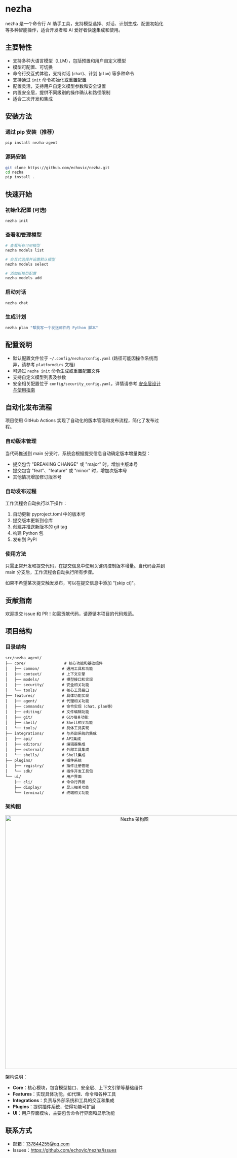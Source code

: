 # nezha

nezha 是一个命令行 AI 助手工具，支持模型选择、对话、计划生成、配置初始化等多种智能操作，适合开发者和 AI 爱好者快速集成和使用。

## 主要特性
- 支持多种大语言模型（LLM），包括预置和用户自定义模型
- 模型可配置、可切换
- 命令行交互式体验，支持对话 (`chat`)、计划 (`plan`) 等多种命令
- 支持通过 `init` 命令初始化或重置配置
- 配置灵活，支持用户自定义模型参数和安全设置
- 内置安全层，提供不同级别的操作确认和路径限制
- 适合二次开发和集成

## 安装方法

### 通过 pip 安装（推荐）
```bash
pip install nezha-agent
```

### 源码安装
```bash
git clone https://github.com/echovic/nezha.git
cd nezha
pip install .
```

## 快速开始

### 初始化配置 (可选)
```bash
nezha init
```

### 查看和管理模型
```bash
# 查看所有可用模型
nezha models list

# 交互式选择并设置默认模型
nezha models select

# 添加新模型配置
nezha models add
```

### 启动对话
```bash
nezha chat
```

### 生成计划
```bash
nezha plan "帮我写一个发送邮件的 Python 脚本"
```

## 配置说明
- 默认配置文件位于 `~/.config/nezha/config.yaml` (路径可能因操作系统而异，请参考 `platformdirs` 文档)
- 可通过 `nezha init` 命令生成或重置配置文件
- 支持自定义模型列表及参数
- 安全相关配置位于 `config/security_config.yaml`，详情请参考 [安全层设计与使用指南](docs/security_layer.md)

## 自动化发布流程

项目使用 GitHub Actions 实现了自动化的版本管理和发布流程，简化了发布过程。

### 自动版本管理

当代码推送到 main 分支时，系统会根据提交信息自动确定版本增量类型：

- 提交包含 "BREAKING CHANGE" 或 "major" 时，增加主版本号
- 提交包含 "feat"、"feature" 或 "minor" 时，增加次版本号
- 其他情况增加修订版本号

### 自动发布过程

工作流程会自动执行以下操作：

1. 自动更新 pyproject.toml 中的版本号
2. 提交版本更新到仓库
3. 创建并推送新版本的 git tag
4. 构建 Python 包
5. 发布到 PyPI

### 使用方法

只需正常开发和提交代码，在提交信息中使用关键词控制版本增量。当代码合并到 main 分支后，工作流程会自动执行所有步骤。

如果不希望某次提交触发发布，可以在提交信息中添加 "[skip ci]"。

## 贡献指南
欢迎提交 issue 和 PR！如需贡献代码，请遵循本项目的代码规范。

## 项目结构

### 目录结构

```
src/nezha_agent/
├── core/                 # 核心功能和基础组件
│   ├── common/          # 通用工具和功能
│   ├── context/         # 上下文引擎
│   ├── models/          # 模型接口和实现
│   ├── security/        # 安全相关功能
│   └── tools/           # 核心工具接口
├── features/            # 具体功能实现
│   ├── agent/           # 代理相关功能
│   ├── commands/        # 命令实现（chat、plan等）
│   ├── editing/         # 文件编辑功能
│   ├── git/             # Git相关功能
│   ├── shell/           # Shell相关功能
│   └── tools/           # 具体工具实现
├── integrations/        # 与外部系统的集成
│   ├── api/             # API集成
│   ├── editors/         # 编辑器集成
│   ├── external/        # 外部工具集成
│   └── shells/          # Shell集成
├── plugins/             # 插件系统
│   ├── registry/        # 插件注册管理
│   └── sdk/             # 插件开发工具包
└── ui/                  # 用户界面
    ├── cli/             # 命令行界面
    ├── display/         # 显示相关功能
    └── terminal/        # 终端相关功能
```

### 架构图

<div align="center">
  <img src="docs/nezha_architecture.svg" alt="Nezha 架构图" width="800" style="max-width: 800px;" />
</div>

架构说明：
- **Core**：核心模块，包含模型接口、安全层、上下文引擎等基础组件
- **Features**：实现具体功能，如代理、命令和各种工具
- **Integrations**：负责与外部系统和工具的交互和集成
- **Plugins**：提供插件系统，使得功能可扩展
- **UI**：用户界面模块，主要包含命令行界面和显示功能

## 联系方式
- 邮箱：137844255@qq.com
- Issues：https://github.com/echovic/nezha/issues
